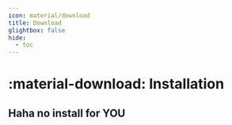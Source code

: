 ```yaml
---
icon: material/download
title: Download
glightbox: false
hide:
  - toc
---
```

# :material-download: Installation
## Haha no install for YOU
